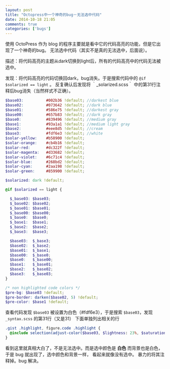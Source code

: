 ```yaml
---
layout: post
title: "Octopress中一个神奇的bug－无法选中代码"
date: 2014-10-18 21:05
comments: true
categories: ['bugs']
---
```


使用 OctoPress 作为 blog 的程序主要就是看中它的代码高亮的功能，但是它出现了一个神奇的bug。
无法选中代码（其实不是真的无法选中，后面说）。

描述：将代码高亮的主题从dark切换到light后，所有的代码高亮中的代码无法被选中。

发现：将代码高亮的代码切换回dark，bug消失。于是搜索代码中的 `@if $solarized == light` 。
反复确认后发现将 ｀_solarized.scss｀ 中的第31行注释后bug消失（当然样式不正确）。

```scss _solarized.scss
$base03:          #002b36 !default; //darkest blue
$base02:          #073642 !default; //dark blue
$base01:          #586e75 !default; //darkest gray
$base00:          #657b83 !default; //dark gray
$base0:           #839496 !default; //medium gray
$base1:           #93a1a1 !default; //medium light gray
$base2:           #eee8d5 !default; //cream
$base3:           #fdf6e3 !default; //white
$solar-yellow:    #b58900 !default;
$solar-orange:    #cb4b16 !default;
$solar-red:       #dc322f !default;
$solar-magenta:   #d33682 !default;
$solar-violet:    #6c71c4 !default;
$solar-blue:      #268bd2 !default;
$solar-cyan:      #2aa198 !default;
$solar-green:     #859900 !default;

$solarized: dark !default;

@if $solarized == light {

  $_base03: $base03;
  $_base02: $base02;
  $_base01: $base01;
  $_base00: $base00;
  $_base0:  $base0;
  $_base1:  $base1;
  $_base2:  $base2;
  $_base3:  $base3;

  $base03:  $_base3;
  $base02:  $_base2;
  $base01:  $_base1;
  $base00:  $_base0;
  $base0:   $_base00;
  $base1:   $_base01;
  $base2:   $_base02;
  $base3:   $_base03;
}

/* non highlighted code colors */
$pre-bg: $base03 !default;
$pre-border: darken($base02, 5) !default;
$pre-color: $base1 !default;
```
查看代码发现 `$base03` 被设置为白色（#fdf6e3），于是搜索 `$base03`，发现 `_syntax.scss` 的第31行（又是31）
下面单独列出相关的行
```scss
.gist .highlight, figure.code .highlight {
  @include selection(adjust-color($base03, $lightness: 23%, $saturation: -65%), $text-shadow: $base03 0 1px);
}
```
看到这里就真相大白了，不是无法选中。而是选中颜色是 **白色** 而背景也是白色，于是 bug 就出现了，选中颜色和背景一样，
看起来就像没有选中。
暴力的将其注释掉。bug 解决。
